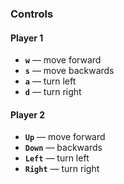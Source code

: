 ### Controls
#### Player 1
  - **`w`** — move forward
  - **`s`** — move backwards
  - **`a`** — turn left
  - **`d`** — turn right

#### Player 2
  - **`Up`** — move forward
  - **`Down`** — backwards
  - **`Left`** — turn left
  - **`Right`** — turn right

